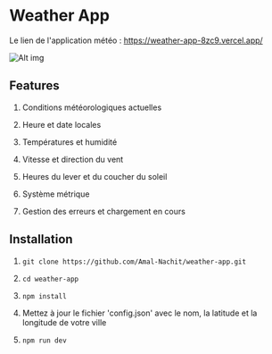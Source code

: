 # Weather App

Le lien de l'application météo : https://weather-app-8zc9.vercel.app/

![Alt img](/public/Capture%20d'écran%202024-07-17%20090226.png)

## Features

1. Conditions météorologiques actuelles

2. Heure et date locales

3. Températures et humidité

4. Vitesse et direction du vent

5. Heures du lever et du coucher du soleil

6. Système métrique

7. Gestion des erreurs et chargement en cours

## Installation

1. `git clone https://github.com/Amal-Nachit/weather-app.git`

2. `cd weather-app`

3. `npm install`

4. Mettez à jour le fichier 'config.json' avec le nom, la latitude et la longitude de votre ville

5. `npm run dev`